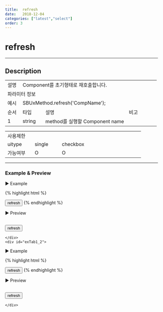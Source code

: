 ```yaml
---
title:  refresh
date:   2018-12-04
categories: ["latest","select"]
order: 3
---
```


refresh
===

---

## Description

<table style="width:100%">
    <colgroup>
        <col width="10%"/>
        <col width="15%"/>
        <col width="55%"/>
        <col width="20%"/>
    </colgroup>
    <tr>
        <td class="tdTitle tdBg">설명</td>
        <td colspan="3">Component를 초기형태로 재호출합니다.</td>
    </tr>
    <tr>
        <td class="tdTitle tdCenter tdBg" colspan="4">파라미터 정보</td>
    </tr>
    <tr>
        <td class="tdTitle tdCenter tdBg">예시</td>
        <td colspan="3">SBUxMethod.refresh('CompName');</td>
    </tr>
    <tr>
        <td class="tdTitle tdCenter tdBg">순서</td>
        <td class="tdTitle tdCenter tdBg">타입</td>
        <td class="tdTitle tdCenter tdBg">설명</td>
        <td class="tdTitle tdCenter tdBg">비고</td>
    </tr>
    <tr>
        <td class="tdCenter">1</td>
        <td class="tdCenter">string</td>
        <td>method를 실행할 Component name</td>
        <td></td>
    </tr>
</table>
<table style="width:100%">
    <colgroup>
        <col width="20%"/>
        <col width="20%"/>
        <col width="20%"/>
        <col width="20%"/>
        <col width="20%"/>
    </colgroup>
    <tr>
        <td class="tdTitle tdBg tdCenter" colspan="5">사용제한</td>
    </tr>
    <tr>
        <td class="tdTitle tdBg">uitype</td>
        <td class="tdCenter">single</td>
        <td class="tdCenter">checkbox</td>
        <td></td>
        <td></td>
    </tr>
    <tr>
        <td class="tdTitle tdBg">가능여부</td>
        <td class="tdBlue tdCenter">O</td>
        <td class="tdBlue tdCenter">O</td>
        <td></td>
        <td></td>
    </tr>
</table>

---
### Example & Preview

<script>
    var SelectJsonData = [
        {'text' : 'red', 'value' : 'red'},
        {'text' : 'blue', 'value' : 'blue'},
        {'text' : 'green', 'value' : 'green'}
    ];
</script>

<sbux-tabs id="exTab1" name="exTab1" uitype="normal" title-target-id-array="exTab1_1^exTab1_2" title-text-array="single^checkbox">
</sbux-tabs>
<div class="tab-content">
    <div id="exTab1_1">

▶ Example

{% highlight html %}
<script>
    var SelectJsonData = [
        {'text' : 'red', 'value' : 'red'},
        {'text' : 'blue', 'value' : 'blue'},
        {'text' : 'green', 'value' : 'green'}
    ];
</script>
<input type="button" value="refresh" onclick="SBUxMethod.refresh('sbTagNm1');">
<sbux-select id="sbIdx1" name="sbTagNm1" uitype="single" jsondata-ref="SelectJsonData"></sbux-select>
{% endhighlight %}

<br>

▶ Preview

<br>
<input type="button" value="refresh" onclick="SBUxMethod.refresh('sbTagNm1');">
<sbux-select id="sbIdx1" name="sbTagNm1" uitype="single" jsondata-ref="SelectJsonData"></sbux-select>

    </div>
    <div id="exTab1_2">

▶ Example

{% highlight html %}
<script>
    var SelectJsonData = [
        {'text' : 'red', 'value' : 'red'},
        {'text' : 'blue', 'value' : 'blue'},
        {'text' : 'green', 'value' : 'green'}
    ];
</script>
<input type="button" value="refresh" onclick="SBUxMethod.refresh('sbTagNm2');">
<sbux-select id="sbIdx2" name="sbTagNm2" uitype="checkbox" jsondata-ref="SelectJsonData"></sbux-select>
{% endhighlight %}

<br>

▶ Preview

<br>
<input type="button" value="refresh" onclick="SBUxMethod.refresh('sbTagNm2');">
<sbux-select id="sbIdx2" name="sbTagNm2" uitype="checkbox" jsondata-ref="SelectJsonData"></sbux-select>

    </div>
</div>